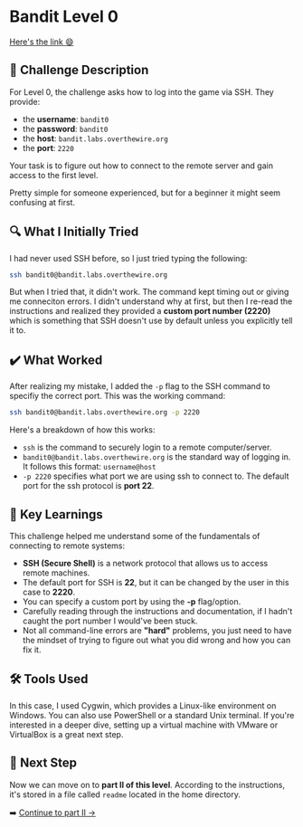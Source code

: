 # Bandit Level 0
[Here's the link 😄](https://overthewire.org/wargames/bandit/bandit0.html)

## 📝 Challenge Description

For Level 0, the challenge asks how to log into the game via SSH. They provide:
- the **username**: `bandit0`
- the **password**: `bandit0`
- the **host**: `bandit.labs.overthewire.org`
- the **port**: `2220`

Your task is to figure out how to connect to the remote server and gain access to the first level.

Pretty simple for someone experienced, but for a beginner it might seem confusing at first.



## 🔍 What I Initially Tried

I had never used SSH before, so I just tried typing the following:

```bash
ssh bandit0@bandit.labs.overthewire.org 
```
But when I tried that, it didn't work. The command kept timing out or giving me conneciton errors. 
I didn't understand why at first, but then I re-read the instructions and realized they provided a **custom port number (2220)** which is something that SSH doesn't use by default unless you explicitly tell it to.

## ✔️ What Worked

After realizing my mistake, I added the `-p` flag to the SSH command to specifiy the correct port. This was the working command:

```bash
ssh bandit0@bandit.labs.overthewire.org -p 2220
```
Here's a breakdown of how this works:
- `ssh` is the command to securely login to a remote computer/server. 
- `bandit0@bandit.labs.overthewire.org` is the standard way of logging in. It follows this format: `username@host`
- `-p 2220` specifies what port we are using ssh to connect to. The default port for the ssh protocol is **port 22**.

## 🧠 Key Learnings

This challenge helped me understand some of the fundamentals of connecting to remote systems: 
- **SSH (Secure Shell)** is a network protocol that allows us to access remote machines.
- The default port for SSH is **22**, but it can be changed by the user in this case to **2220**.
- You can specify a custom port by using the **-p** flag/option.
- Carefully reading through the instructions and documentation, if I hadn't caught the port number I would've been stuck.
- Not all command-line errors are **"hard"** problems, you just need to have the mindset of trying to figure out what you did wrong and how you can fix it.


## 🛠️ Tools Used

In this case, I used Cygwin, which provides a Linux-like environment on Windows. You can also use PowerShell or a standard Unix terminal. If you're interested in a deeper dive, setting up a virtual machine with VMware or VirtualBox is a great next step.

## 🔐 Next Step

Now we can move on to **part II of this level**. According to the instructions, it's stored in a file called `readme` located in the home directory. 

➡️ [Continue to part II →](https://github.com/aminuzz/Bandit-CTF-Journey/blob/main/part%20II%20of%20level%200.md)

